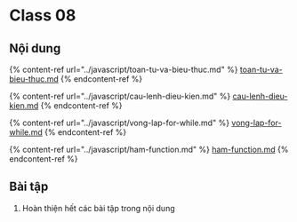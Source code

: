 # Class 08

## Nội dung

{% content-ref url="../javascript/toan-tu-va-bieu-thuc.md" %}
[toan-tu-va-bieu-thuc.md](../javascript/toan-tu-va-bieu-thuc.md)
{% endcontent-ref %}

{% content-ref url="../javascript/cau-lenh-dieu-kien.md" %}
[cau-lenh-dieu-kien.md](../javascript/cau-lenh-dieu-kien.md)
{% endcontent-ref %}

{% content-ref url="../javascript/vong-lap-for-while.md" %}
[vong-lap-for-while.md](../javascript/vong-lap-for-while.md)
{% endcontent-ref %}

{% content-ref url="../javascript/ham-function.md" %}
[ham-function.md](../javascript/ham-function.md)
{% endcontent-ref %}



## Bài tập

1. Hoàn thiện hết các bài tập trong nội dung
